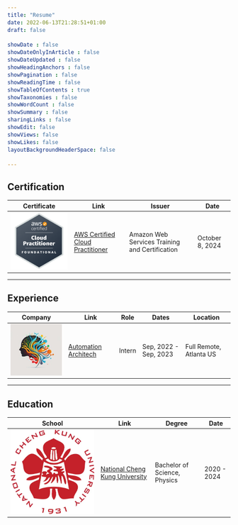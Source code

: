 ```yaml
---
title: "Resume"
date: 2022-06-13T21:28:51+01:00
draft: false

showDate : false
showDateOnlyInArticle : false
showDateUpdated : false
showHeadingAnchors : false
showPagination : false
showReadingTime : false
showTableOfContents : true
showTaxonomies : false 
showWordCount : false
showSummary : false
sharingLinks : false
showEdit: false
showViews: false
showLikes: false
layoutBackgroundHeaderSpace: false

---
```

## Certification

<table>
    <thead>
        <tr>
            <th>Certificate</th>
            <th>Link</th>
            <th>Issuer</th>
            <th>Date</th>
        </tr>
    </thead>
    <tbody>
        <tr>
            <td><img class="customEntitityLogo" src="AWS-Certified-Cloud-Practitioner_badge.png"/></td>
            <td><a href="https://www.credly.com/badges/1d360a59-7b7f-4520-9a47-1cc0c95d2fd5/public_url" target="_blank">AWS Certified Cloud Practitioner</a></td>
            <td>Amazon Web Services Training and Certification</td>
            <td>October 8, 2024</td>
        </tr>
    </tbody>
</table>

---

## Experience

<table>
    <thead>
        <tr>
            <th>Company</th>
            <th>Link</th>
            <th>Role</th>
            <th>Dates</th>
            <th>Location</th>
        </tr>
    </thead>
    <tbody>
        <tr>
            <td><img class="customEntitityLogo" src="automation_architech_logo.jpeg"/></td>
            <td><a href="https://www.linkedin.com/company/automation-architech/posts/?feedView=all" target="_blank">Automation Architech</a></td>
            <td>Intern</td>
            <td>Sep, 2022 - Sep, 2023</td>
            <td>Full Remote, Atlanta US</td>
        </tr>
    </tbody>
</table>

---

## Education

<table>
    <thead>
        <tr>
            <th>School</th>
            <th>Link</th>
            <th>Degree</th>
            <th>Date</th>
        </tr>
    </thead>
    <tbody>
        <tr>
            <td><img class="customEntitityLogo" src="ncku-logo.jpg"/></td>
            <td><a href="https://www.inesc-id.pt/" target="_blank">National Cheng Kung University</a></td>
            <td>Bachelor of Science, Physics</td>
            <td>2020 - 2024</td>
        </tr>
    </tbody>
</table>